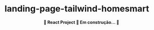 # landing-page-tailwind-homesmart

<h4 align="center"> 
	🚧  React Project 🚀 Em construção...  🚧
</h4>


